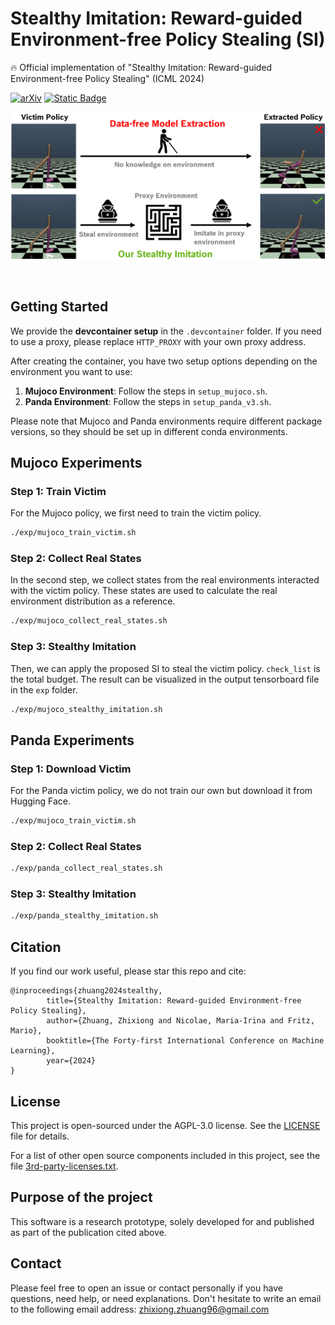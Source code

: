 # Stealthy Imitation: Reward-guided Environment-free Policy Stealing (SI)

:fire:  Official implementation of "Stealthy Imitation: Reward-guided Environment-free Policy Stealing" (ICML 2024)

[![arXiv](https://img.shields.io/badge/arXiv-2405.07004-red)](https://arxiv.org/pdf/2405.07004.pdf) [![Static Badge](https://img.shields.io/badge/Project_Page-SI-blue)](https://zhixiongzh.github.io/stealthy-imitation)

![overview](docs/overview.png)


<br />


## Getting Started
We provide the **devcontainer setup** in the `.devcontainer` folder. If you need to use a proxy, please replace `HTTP_PROXY` with your own proxy address.

After creating the container, you have two setup options depending on the environment you want to use:

1. **Mujoco Environment**: Follow the steps in `setup_mujoco.sh`.
2. **Panda Environment**: Follow the steps in `setup_panda_v3.sh`.

Please note that Mujoco and Panda environments require different package versions, so they should be set up in different conda environments.

## Mujoco Experiments
### Step 1: Train Victim
For the Mujoco policy, we first need to train the victim policy.
```bash
./exp/mujoco_train_victim.sh
```

### Step 2: Collect Real States
In the second step, we collect states from the real environments interacted with the victim policy. These states are used to calculate the real environment distribution as a reference.
```bash
./exp/mujoco_collect_real_states.sh
```

### Step 3: Stealthy Imitation
Then, we can apply the proposed SI to steal the victim policy. `check_list` is the total budget. The result can be visualized in the output tensorboard file in the `exp` folder.
```bash
./exp/mujoco_stealthy_imitation.sh
```
## Panda Experiments
### Step 1: Download Victim
For the Panda victim policy, we do not train our own but download it from Hugging Face.
```bash
./exp/mujoco_train_victim.sh
```

### Step 2: Collect Real States
```bash
./exp/panda_collect_real_states.sh
```

### Step 3: Stealthy Imitation
```bash
./exp/panda_stealthy_imitation.sh
```

## Citation
If you find our work useful, please star this repo and cite: 

```
@inproceedings{zhuang2024stealthy,
        title={Stealthy Imitation: Reward-guided Environment-free Policy Stealing},
        author={Zhuang, Zhixiong and Nicolae, Maria-Irina and Fritz, Mario},
        booktitle={The Forty-first International Conference on Machine Learning},
        year={2024}
}
```

## License

This project is open-sourced under the AGPL-3.0 license. See the
[LICENSE](LICENSE) file for details.

For a list of other open source components included in this project, see the
file [3rd-party-licenses.txt](3rd-party-licenses.txt).


## Purpose of the project

This software is a research prototype, solely developed for and published as
part of the publication cited above. 


## Contact     

Please feel free to open an issue or contact personally if you have questions, need help, or need explanations. Don't hesitate to write an email to the following email address:
zhixiong.zhuang96@gmail.com
